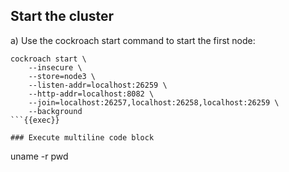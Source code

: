 ## Start the cluster

a) Use the cockroach start command to start the first node:

```
cockroach start \
    --insecure \
    --store=node3 \
    --listen-addr=localhost:26259 \
    --http-addr=localhost:8082 \
    --join=localhost:26257,localhost:26258,localhost:26259 \
    --background
```{{exec}}

### Execute multiline code block

```
uname -r
pwd
```{{exec}}

